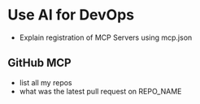 # Use AI for DevOps

- Explain registration of MCP Servers using mcp.json

## GitHub MCP

- list all my repos
- what was the latest pull request on REPO_NAME

